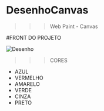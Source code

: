 # DesenhoCanvas
 >>> Web Paint - Canvas 
 
 
#FRONT DO PROJETO 
 
![Desenho](https://user-images.githubusercontent.com/107477302/201230806-3c9b6082-de65-4d35-9de4-c604d25af3db.PNG)

>>> CORES
- AZUL 
- VERMELHO 
- AMARELO 
- VERDE
- CINZA
- PRETO

